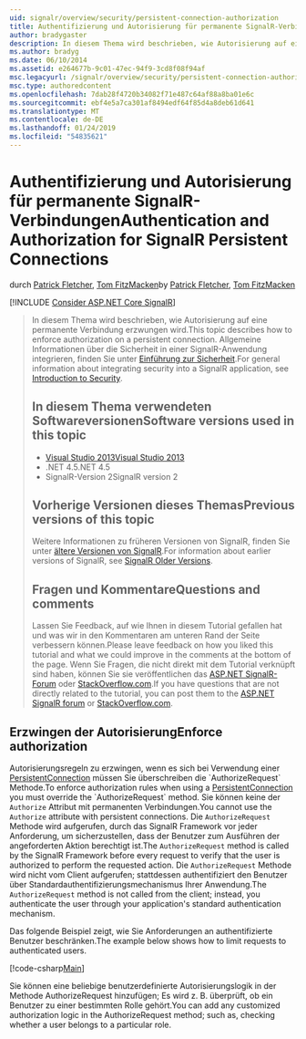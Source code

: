 ```yaml
---
uid: signalr/overview/security/persistent-connection-authorization
title: Authentifizierung und Autorisierung für permanente SignalR-Verbindungen | Microsoft-Dokumentation
author: bradygaster
description: In diesem Thema wird beschrieben, wie Autorisierung auf eine permanente Verbindung erzwungen wird. Allgemeine Informationen zum Integrieren von Sicherheit in einer SignalR-Anwendung...
ms.author: bradyg
ms.date: 06/10/2014
ms.assetid: e264677b-9c01-47ec-94f9-3cd8f08f94af
msc.legacyurl: /signalr/overview/security/persistent-connection-authorization
msc.type: authoredcontent
ms.openlocfilehash: 7dab28f4720b34082f71e487c64af88a8ba01e6c
ms.sourcegitcommit: ebf4e5a7ca301af8494edf64f85d4a8deb61d641
ms.translationtype: MT
ms.contentlocale: de-DE
ms.lasthandoff: 01/24/2019
ms.locfileid: "54835621"
---
```

<a name="authentication-and-authorization-for-signalr-persistent-connections"></a><span data-ttu-id="7df20-104">Authentifizierung und Autorisierung für permanente SignalR-Verbindungen</span><span class="sxs-lookup"><span data-stu-id="7df20-104">Authentication and Authorization for SignalR Persistent Connections</span></span>
====================
<span data-ttu-id="7df20-105">durch [Patrick Fletcher](https://github.com/pfletcher), [Tom FitzMacken](https://github.com/tfitzmac)</span><span class="sxs-lookup"><span data-stu-id="7df20-105">by [Patrick Fletcher](https://github.com/pfletcher), [Tom FitzMacken](https://github.com/tfitzmac)</span></span>

[!INCLUDE [Consider ASP.NET Core SignalR](~/includes/signalr/signalr-version-disambiguation.md)]

> <span data-ttu-id="7df20-106">In diesem Thema wird beschrieben, wie Autorisierung auf eine permanente Verbindung erzwungen wird.</span><span class="sxs-lookup"><span data-stu-id="7df20-106">This topic describes how to enforce authorization on a persistent connection.</span></span> <span data-ttu-id="7df20-107">Allgemeine Informationen über die Sicherheit in einer SignalR-Anwendung integrieren, finden Sie unter [Einführung zur Sicherheit](introduction-to-security.md).</span><span class="sxs-lookup"><span data-stu-id="7df20-107">For general information about integrating security into a SignalR application, see [Introduction to Security](introduction-to-security.md).</span></span>
>
> ## <a name="software-versions-used-in-this-topic"></a><span data-ttu-id="7df20-108">In diesem Thema verwendeten Softwareversionen</span><span class="sxs-lookup"><span data-stu-id="7df20-108">Software versions used in this topic</span></span>
>
>
> - [<span data-ttu-id="7df20-109">Visual Studio 2013</span><span class="sxs-lookup"><span data-stu-id="7df20-109">Visual Studio 2013</span></span>](https://my.visualstudio.com/Downloads?q=visual%20studio%202013)
> - <span data-ttu-id="7df20-110">.NET 4.5</span><span class="sxs-lookup"><span data-stu-id="7df20-110">.NET 4.5</span></span>
> - <span data-ttu-id="7df20-111">SignalR-Version 2</span><span class="sxs-lookup"><span data-stu-id="7df20-111">SignalR version 2</span></span>
>
>
>
> ## <a name="previous-versions-of-this-topic"></a><span data-ttu-id="7df20-112">Vorherige Versionen dieses Themas</span><span class="sxs-lookup"><span data-stu-id="7df20-112">Previous versions of this topic</span></span>
>
> <span data-ttu-id="7df20-113">Weitere Informationen zu früheren Versionen von SignalR, finden Sie unter [ältere Versionen von SignalR](../older-versions/index.md).</span><span class="sxs-lookup"><span data-stu-id="7df20-113">For information about earlier versions of SignalR, see [SignalR Older Versions](../older-versions/index.md).</span></span>
>
> ## <a name="questions-and-comments"></a><span data-ttu-id="7df20-114">Fragen und Kommentare</span><span class="sxs-lookup"><span data-stu-id="7df20-114">Questions and comments</span></span>
>
> <span data-ttu-id="7df20-115">Lassen Sie Feedback, auf wie Ihnen in diesem Tutorial gefallen hat und was wir in den Kommentaren am unteren Rand der Seite verbessern können.</span><span class="sxs-lookup"><span data-stu-id="7df20-115">Please leave feedback on how you liked this tutorial and what we could improve in the comments at the bottom of the page.</span></span> <span data-ttu-id="7df20-116">Wenn Sie Fragen, die nicht direkt mit dem Tutorial verknüpft sind haben, können Sie sie veröffentlichen das [ASP.NET SignalR-Forum](https://forums.asp.net/1254.aspx/1?ASP+NET+SignalR) oder [StackOverflow.com](http://stackoverflow.com/).</span><span class="sxs-lookup"><span data-stu-id="7df20-116">If you have questions that are not directly related to the tutorial, you can post them to the [ASP.NET SignalR forum](https://forums.asp.net/1254.aspx/1?ASP+NET+SignalR) or [StackOverflow.com](http://stackoverflow.com/).</span></span>


## <a name="enforce-authorization"></a><span data-ttu-id="7df20-117">Erzwingen der Autorisierung</span><span class="sxs-lookup"><span data-stu-id="7df20-117">Enforce authorization</span></span>

<span data-ttu-id="7df20-118">Autorisierungsregeln zu erzwingen, wenn es sich bei Verwendung einer [PersistentConnection](https://msdn.microsoft.com/library/microsoft.aspnet.signalr.persistentconnection(v=vs.111).aspx) müssen Sie überschreiben die `AuthorizeRequest` Methode.</span><span class="sxs-lookup"><span data-stu-id="7df20-118">To enforce authorization rules when using a [PersistentConnection](https://msdn.microsoft.com/library/microsoft.aspnet.signalr.persistentconnection(v=vs.111).aspx) you must override the `AuthorizeRequest` method.</span></span> <span data-ttu-id="7df20-119">Sie können keine der `Authorize` Attribut mit permanenten Verbindungen.</span><span class="sxs-lookup"><span data-stu-id="7df20-119">You cannot use the `Authorize` attribute with persistent connections.</span></span> <span data-ttu-id="7df20-120">Die `AuthorizeRequest` Methode wird aufgerufen, durch das SignalR Framework vor jeder Anforderung, um sicherzustellen, dass der Benutzer zum Ausführen der angeforderten Aktion berechtigt ist.</span><span class="sxs-lookup"><span data-stu-id="7df20-120">The `AuthorizeRequest` method is called by the SignalR Framework before every request to verify that the user is authorized to perform the requested action.</span></span> <span data-ttu-id="7df20-121">Die `AuthorizeRequest` Methode wird nicht vom Client aufgerufen; stattdessen authentifiziert den Benutzer über Standardauthentifizierungsmechanismus Ihrer Anwendung.</span><span class="sxs-lookup"><span data-stu-id="7df20-121">The `AuthorizeRequest` method is not called from the client; instead, you authenticate the user through your application's standard authentication mechanism.</span></span>

<span data-ttu-id="7df20-122">Das folgende Beispiel zeigt, wie Sie Anforderungen an authentifizierte Benutzer beschränken.</span><span class="sxs-lookup"><span data-stu-id="7df20-122">The example below shows how to limit requests to authenticated users.</span></span>

[!code-csharp[Main](persistent-connection-authorization/samples/sample1.cs)]

<span data-ttu-id="7df20-123">Sie können eine beliebige benutzerdefinierte Autorisierungslogik in der Methode AuthorizeRequest hinzufügen; Es wird z. B. überprüft, ob ein Benutzer zu einer bestimmten Rolle gehört.</span><span class="sxs-lookup"><span data-stu-id="7df20-123">You can add any customized authorization logic in the AuthorizeRequest method; such as, checking whether a user belongs to a particular role.</span></span>
